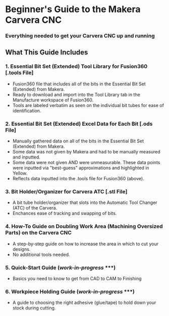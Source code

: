 # Beginner's Guide to the Makera Carvera CNC
### Everything needed to get your Carvera CNC up and running

## What This Guide Includes
### 1. Essential Bit Set (Extended) Tool Library for Fusion360 **[.tools File]**
   - Fusion360 file that includes all of the bits in the Essential Bit Set (Extended) from Makera.
   - Ready to download and import into the Tool Library tab in the Manufacture workspace of Fusion360.
   - Tools are labeled verbatim as seen on the individual bit tubes for ease of identification.
### 2. Essential Bit Set (Extended) Excel Data for Each Bit **[.ods File]**
   - Manually gathered data on all of the bits in the Essential Bit Set (Extended) from Makera.
   - Some data was not given by Makera and had to be manually measured and inputted.
   - Some data were not given AND were unmeasurable. These data points were inputted via "best-guess" approximations and highlighted in Yellow.
   - Reflects data inputted into the .tools file for Fusion360 (above).
### 3. Bit Holder/Organizer for Carvera ATC **[.stl File]**
   - A bit tube holder/organizer that slots into the Automatic Tool Changer (ATC) of the Carvera.  
   - Enchances ease of tracking and swapping of bits.
### 4. How-To Guide on Doubling Work Area (Machining Oversized Parts) on the Carvera CNC
   - A step-by-step guide on how to increase the area in which to cut your designs.
   - No additional tools needed.
### 5. Quick-Start Guide (*work-in-progress* ***)
   - Basics you need to know to get from CAD to CAM to Finishing
### 6. Workpiece Holding Guide (*work-in-progress* ***)
   - A guide to choosing the right adhesive (glue/tape) to hold down your stock during cutting.
